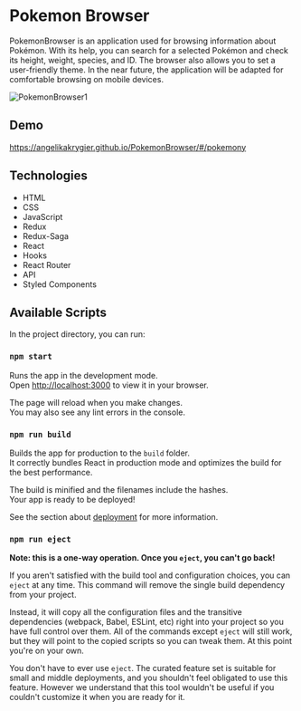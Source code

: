 # Pokemon Browser

PokemonBrowser is an application used for browsing information about Pokémon. With its help, you can search for a selected Pokémon and check its height, weight, species, and ID. The browser also allows you to set a user-friendly theme. In the near future, the application will be adapted for comfortable browsing on mobile devices.

![PokemonBrowser1](https://user-images.githubusercontent.com/123166327/236392469-bd75cc88-c251-4ada-991b-26078b238751.gif)

## Demo
https://angelikakrygier.github.io/PokemonBrowser/#/pokemony

## Technologies
- HTML
- CSS
- JavaScript
- Redux
- Redux-Saga
- React
- Hooks
- React Router
- API
- Styled Components

## Available Scripts

In the project directory, you can run:

### `npm start`

Runs the app in the development mode.\
Open [http://localhost:3000](http://localhost:3000) to view it in your browser.

The page will reload when you make changes.\
You may also see any lint errors in the console.

### `npm run build`

Builds the app for production to the `build` folder.\
It correctly bundles React in production mode and optimizes the build for the best performance.

The build is minified and the filenames include the hashes.\
Your app is ready to be deployed!

See the section about [deployment](https://facebook.github.io/create-react-app/docs/deployment) for more information.

### `npm run eject`

**Note: this is a one-way operation. Once you `eject`, you can't go back!**

If you aren't satisfied with the build tool and configuration choices, you can `eject` at any time. This command will remove the single build dependency from your project.

Instead, it will copy all the configuration files and the transitive dependencies (webpack, Babel, ESLint, etc) right into your project so you have full control over them. All of the commands except `eject` will still work, but they will point to the copied scripts so you can tweak them. At this point you're on your own.

You don't have to ever use `eject`. The curated feature set is suitable for small and middle deployments, and you shouldn't feel obligated to use this feature. However we understand that this tool wouldn't be useful if you couldn't customize it when you are ready for it.
